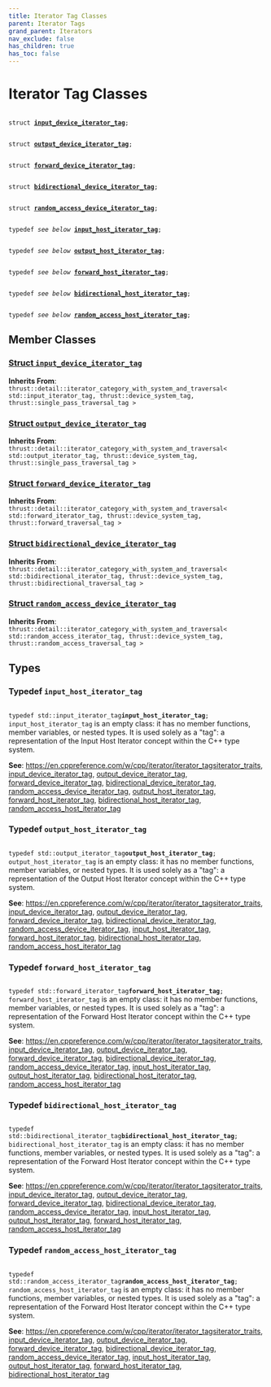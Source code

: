 ```yaml
---
title: Iterator Tag Classes
parent: Iterator Tags
grand_parent: Iterators
nav_exclude: false
has_children: true
has_toc: false
---
```


# Iterator Tag Classes

<code class="doxybook">
<span>struct <b><a href="/api/classes/structinput__device__iterator__tag.html">input&#95;device&#95;iterator&#95;tag</a></b>;</span>
<br>
<span>struct <b><a href="/api/classes/structoutput__device__iterator__tag.html">output&#95;device&#95;iterator&#95;tag</a></b>;</span>
<br>
<span>struct <b><a href="/api/classes/structforward__device__iterator__tag.html">forward&#95;device&#95;iterator&#95;tag</a></b>;</span>
<br>
<span>struct <b><a href="/api/classes/structbidirectional__device__iterator__tag.html">bidirectional&#95;device&#95;iterator&#95;tag</a></b>;</span>
<br>
<span>struct <b><a href="/api/classes/structrandom__access__device__iterator__tag.html">random&#95;access&#95;device&#95;iterator&#95;tag</a></b>;</span>
<br>
<span>typedef <i>see below</i> <b><a href="/api/groups/group__iterator__tag__classes.html#typedef-input_host_iterator_tag">input&#95;host&#95;iterator&#95;tag</a></b>;</span>
<br>
<span>typedef <i>see below</i> <b><a href="/api/groups/group__iterator__tag__classes.html#typedef-output_host_iterator_tag">output&#95;host&#95;iterator&#95;tag</a></b>;</span>
<br>
<span>typedef <i>see below</i> <b><a href="/api/groups/group__iterator__tag__classes.html#typedef-forward_host_iterator_tag">forward&#95;host&#95;iterator&#95;tag</a></b>;</span>
<br>
<span>typedef <i>see below</i> <b><a href="/api/groups/group__iterator__tag__classes.html#typedef-bidirectional_host_iterator_tag">bidirectional&#95;host&#95;iterator&#95;tag</a></b>;</span>
<br>
<span>typedef <i>see below</i> <b><a href="/api/groups/group__iterator__tag__classes.html#typedef-random_access_host_iterator_tag">random&#95;access&#95;host&#95;iterator&#95;tag</a></b>;</span>
</code>

## Member Classes

<h3 id="struct-input_device_iterator_tag">
<a href="/api/classes/structinput__device__iterator__tag.html">Struct <code>input&#95;device&#95;iterator&#95;tag</code>
</a>
</h3>

**Inherits From**:
`thrust::detail::iterator_category_with_system_and_traversal< std::input_iterator_tag, thrust::device_system_tag, thrust::single_pass_traversal_tag >`

<h3 id="struct-output_device_iterator_tag">
<a href="/api/classes/structoutput__device__iterator__tag.html">Struct <code>output&#95;device&#95;iterator&#95;tag</code>
</a>
</h3>

**Inherits From**:
`thrust::detail::iterator_category_with_system_and_traversal< std::output_iterator_tag, thrust::device_system_tag, thrust::single_pass_traversal_tag >`

<h3 id="struct-forward_device_iterator_tag">
<a href="/api/classes/structforward__device__iterator__tag.html">Struct <code>forward&#95;device&#95;iterator&#95;tag</code>
</a>
</h3>

**Inherits From**:
`thrust::detail::iterator_category_with_system_and_traversal< std::forward_iterator_tag, thrust::device_system_tag, thrust::forward_traversal_tag >`

<h3 id="struct-bidirectional_device_iterator_tag">
<a href="/api/classes/structbidirectional__device__iterator__tag.html">Struct <code>bidirectional&#95;device&#95;iterator&#95;tag</code>
</a>
</h3>

**Inherits From**:
`thrust::detail::iterator_category_with_system_and_traversal< std::bidirectional_iterator_tag, thrust::device_system_tag, thrust::bidirectional_traversal_tag >`

<h3 id="struct-random_access_device_iterator_tag">
<a href="/api/classes/structrandom__access__device__iterator__tag.html">Struct <code>random&#95;access&#95;device&#95;iterator&#95;tag</code>
</a>
</h3>

**Inherits From**:
`thrust::detail::iterator_category_with_system_and_traversal< std::random_access_iterator_tag, thrust::device_system_tag, thrust::random_access_traversal_tag >`


## Types

<h3 id="typedef-input_host_iterator_tag">
Typedef <code>input&#95;host&#95;iterator&#95;tag</code>
</h3>

<code class="doxybook">
<span>typedef std::input_iterator_tag<b>input_host_iterator_tag</b>;</span></code>
<code>input&#95;host&#95;iterator&#95;tag</code> is an empty class: it has no member functions, member variables, or nested types. It is used solely as a "tag": a representation of the Input Host Iterator concept within the C++ type system.

**See**:
<a href="https://en.cppreference.com/w/cpp/iterator/iterator_tags">https://en.cppreference.com/w/cpp/iterator/iterator_tags</a><a href="/api/classes/structiterator__traits.html">iterator_traits</a>, <a href="/api/classes/structinput__device__iterator__tag.html">input_device_iterator_tag</a>, <a href="/api/classes/structoutput__device__iterator__tag.html">output_device_iterator_tag</a>, <a href="/api/classes/structforward__device__iterator__tag.html">forward_device_iterator_tag</a>, <a href="/api/classes/structbidirectional__device__iterator__tag.html">bidirectional_device_iterator_tag</a>, <a href="/api/classes/structrandom__access__device__iterator__tag.html">random_access_device_iterator_tag</a>, <a href="/api/groups/group__iterator__tag__classes.html#typedef-output_host_iterator_tag">output_host_iterator_tag</a>, <a href="/api/groups/group__iterator__tag__classes.html#typedef-forward_host_iterator_tag">forward_host_iterator_tag</a>, <a href="/api/groups/group__iterator__tag__classes.html#typedef-bidirectional_host_iterator_tag">bidirectional_host_iterator_tag</a>, <a href="/api/groups/group__iterator__tag__classes.html#typedef-random_access_host_iterator_tag">random_access_host_iterator_tag</a>

<h3 id="typedef-output_host_iterator_tag">
Typedef <code>output&#95;host&#95;iterator&#95;tag</code>
</h3>

<code class="doxybook">
<span>typedef std::output_iterator_tag<b>output_host_iterator_tag</b>;</span></code>
<code>output&#95;host&#95;iterator&#95;tag</code> is an empty class: it has no member functions, member variables, or nested types. It is used solely as a "tag": a representation of the Output Host Iterator concept within the C++ type system.

**See**:
<a href="https://en.cppreference.com/w/cpp/iterator/iterator_tags">https://en.cppreference.com/w/cpp/iterator/iterator_tags</a><a href="/api/classes/structiterator__traits.html">iterator_traits</a>, <a href="/api/classes/structinput__device__iterator__tag.html">input_device_iterator_tag</a>, <a href="/api/classes/structoutput__device__iterator__tag.html">output_device_iterator_tag</a>, <a href="/api/classes/structforward__device__iterator__tag.html">forward_device_iterator_tag</a>, <a href="/api/classes/structbidirectional__device__iterator__tag.html">bidirectional_device_iterator_tag</a>, <a href="/api/classes/structrandom__access__device__iterator__tag.html">random_access_device_iterator_tag</a>, <a href="/api/groups/group__iterator__tag__classes.html#typedef-input_host_iterator_tag">input_host_iterator_tag</a>, <a href="/api/groups/group__iterator__tag__classes.html#typedef-forward_host_iterator_tag">forward_host_iterator_tag</a>, <a href="/api/groups/group__iterator__tag__classes.html#typedef-bidirectional_host_iterator_tag">bidirectional_host_iterator_tag</a>, <a href="/api/groups/group__iterator__tag__classes.html#typedef-random_access_host_iterator_tag">random_access_host_iterator_tag</a>

<h3 id="typedef-forward_host_iterator_tag">
Typedef <code>forward&#95;host&#95;iterator&#95;tag</code>
</h3>

<code class="doxybook">
<span>typedef std::forward_iterator_tag<b>forward_host_iterator_tag</b>;</span></code>
<code>forward&#95;host&#95;iterator&#95;tag</code> is an empty class: it has no member functions, member variables, or nested types. It is used solely as a "tag": a representation of the Forward Host Iterator concept within the C++ type system.

**See**:
<a href="https://en.cppreference.com/w/cpp/iterator/iterator_tags">https://en.cppreference.com/w/cpp/iterator/iterator_tags</a><a href="/api/classes/structiterator__traits.html">iterator_traits</a>, <a href="/api/classes/structinput__device__iterator__tag.html">input_device_iterator_tag</a>, <a href="/api/classes/structoutput__device__iterator__tag.html">output_device_iterator_tag</a>, <a href="/api/classes/structforward__device__iterator__tag.html">forward_device_iterator_tag</a>, <a href="/api/classes/structbidirectional__device__iterator__tag.html">bidirectional_device_iterator_tag</a>, <a href="/api/classes/structrandom__access__device__iterator__tag.html">random_access_device_iterator_tag</a>, <a href="/api/groups/group__iterator__tag__classes.html#typedef-input_host_iterator_tag">input_host_iterator_tag</a>, <a href="/api/groups/group__iterator__tag__classes.html#typedef-output_host_iterator_tag">output_host_iterator_tag</a>, <a href="/api/groups/group__iterator__tag__classes.html#typedef-bidirectional_host_iterator_tag">bidirectional_host_iterator_tag</a>, <a href="/api/groups/group__iterator__tag__classes.html#typedef-random_access_host_iterator_tag">random_access_host_iterator_tag</a>

<h3 id="typedef-bidirectional_host_iterator_tag">
Typedef <code>bidirectional&#95;host&#95;iterator&#95;tag</code>
</h3>

<code class="doxybook">
<span>typedef std::bidirectional_iterator_tag<b>bidirectional_host_iterator_tag</b>;</span></code>
<code>bidirectional&#95;host&#95;iterator&#95;tag</code> is an empty class: it has no member functions, member variables, or nested types. It is used solely as a "tag": a representation of the Forward Host Iterator concept within the C++ type system.

**See**:
<a href="https://en.cppreference.com/w/cpp/iterator/iterator_tags">https://en.cppreference.com/w/cpp/iterator/iterator_tags</a><a href="/api/classes/structiterator__traits.html">iterator_traits</a>, <a href="/api/classes/structinput__device__iterator__tag.html">input_device_iterator_tag</a>, <a href="/api/classes/structoutput__device__iterator__tag.html">output_device_iterator_tag</a>, <a href="/api/classes/structforward__device__iterator__tag.html">forward_device_iterator_tag</a>, <a href="/api/classes/structbidirectional__device__iterator__tag.html">bidirectional_device_iterator_tag</a>, <a href="/api/classes/structrandom__access__device__iterator__tag.html">random_access_device_iterator_tag</a>, <a href="/api/groups/group__iterator__tag__classes.html#typedef-input_host_iterator_tag">input_host_iterator_tag</a>, <a href="/api/groups/group__iterator__tag__classes.html#typedef-output_host_iterator_tag">output_host_iterator_tag</a>, <a href="/api/groups/group__iterator__tag__classes.html#typedef-forward_host_iterator_tag">forward_host_iterator_tag</a>, <a href="/api/groups/group__iterator__tag__classes.html#typedef-random_access_host_iterator_tag">random_access_host_iterator_tag</a>

<h3 id="typedef-random_access_host_iterator_tag">
Typedef <code>random&#95;access&#95;host&#95;iterator&#95;tag</code>
</h3>

<code class="doxybook">
<span>typedef std::random_access_iterator_tag<b>random_access_host_iterator_tag</b>;</span></code>
<code>random&#95;access&#95;host&#95;iterator&#95;tag</code> is an empty class: it has no member functions, member variables, or nested types. It is used solely as a "tag": a representation of the Forward Host Iterator concept within the C++ type system.

**See**:
<a href="https://en.cppreference.com/w/cpp/iterator/iterator_tags">https://en.cppreference.com/w/cpp/iterator/iterator_tags</a><a href="/api/classes/structiterator__traits.html">iterator_traits</a>, <a href="/api/classes/structinput__device__iterator__tag.html">input_device_iterator_tag</a>, <a href="/api/classes/structoutput__device__iterator__tag.html">output_device_iterator_tag</a>, <a href="/api/classes/structforward__device__iterator__tag.html">forward_device_iterator_tag</a>, <a href="/api/classes/structbidirectional__device__iterator__tag.html">bidirectional_device_iterator_tag</a>, <a href="/api/classes/structrandom__access__device__iterator__tag.html">random_access_device_iterator_tag</a>, <a href="/api/groups/group__iterator__tag__classes.html#typedef-input_host_iterator_tag">input_host_iterator_tag</a>, <a href="/api/groups/group__iterator__tag__classes.html#typedef-output_host_iterator_tag">output_host_iterator_tag</a>, <a href="/api/groups/group__iterator__tag__classes.html#typedef-forward_host_iterator_tag">forward_host_iterator_tag</a>, <a href="/api/groups/group__iterator__tag__classes.html#typedef-bidirectional_host_iterator_tag">bidirectional_host_iterator_tag</a>


